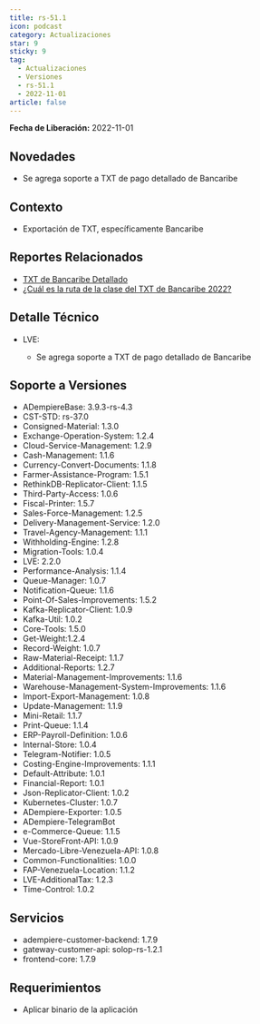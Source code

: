```yaml
---
title: rs-51.1
icon: podcast
category: Actualizaciones
star: 9
sticky: 9
tag:
  - Actualizaciones
  - Versiones
  - rs-51.1
  - 2022-11-01
article: false
---
```


**Fecha de Liberación:** 2022-11-01

## Novedades

- Se agrega soporte a TXT de pago detallado de Bancaribe
  
## Contexto

- Exportación de TXT, específicamente Bancaribe

## Reportes Relacionados

- [TXT de Bancaribe Detallado](https://github.com/erpcya/Control-PROSEIN/issues/323)
- [¿Cuál es la ruta de la clase del TXT de Bancaribe 2022?](https://stackoverflow.com/c/erpya/questions/326/380#380)

## Detalle Técnico

- LVE:

  - Se agrega soporte a TXT de pago detallado de Bancaribe
  
## Soporte a Versiones

- ADempiereBase: 3.9.3-rs-4.3
- CST-STD: rs-37.0
- Consigned-Material: 1.3.0
- Exchange-Operation-System: 1.2.4
- Cloud-Service-Management: 1.2.9
- Cash-Management: 1.1.6
- Currency-Convert-Documents: 1.1.8
- Farmer-Assistance-Program: 1.5.1
- RethinkDB-Replicator-Client: 1.1.5
- Third-Party-Access: 1.0.6
- Fiscal-Printer: 1.5.7
- Sales-Force-Management: 1.2.5
- Delivery-Management-Service: 1.2.0
- Travel-Agency-Management: 1.1.1
- Withholding-Engine: 1.2.8
- Migration-Tools: 1.0.4
- LVE: 2.2.0
- Performance-Analysis: 1.1.4
- Queue-Manager: 1.0.7
- Notification-Queue: 1.1.6
- Point-Of-Sales-Improvements: 1.5.2
- Kafka-Replicator-Client: 1.0.9
- Kafka-Util: 1.0.2
- Core-Tools: 1.5.0
- Get-Weight:1.2.4
- Record-Weight: 1.0.7
- Raw-Material-Receipt: 1.1.7
- Additional-Reports: 1.2.7
- Material-Management-Improvements: 1.1.6
- Warehouse-Management-System-Improvements: 1.1.6
- Import-Export-Management: 1.0.8
- Update-Management: 1.1.9
- Mini-Retail: 1.1.7
- Print-Queue: 1.1.4
- ERP-Payroll-Definition: 1.0.6
- Internal-Store: 1.0.4
- Telegram-Notifier: 1.0.5
- Costing-Engine-Improvements: 1.1.1
- Default-Attribute: 1.0.1
- Financial-Report: 1.0.1
- Json-Replicator-Client: 1.0.2
- Kubernetes-Cluster: 1.0.7
- ADempiere-Exporter: 1.0.5
- ADempiere-TelegramBot
- e-Commerce-Queue: 1.1.5
- Vue-StoreFront-API: 1.0.9
- Mercado-Libre-Venezuela-API: 1.0.8
- Common-Functionalities: 1.0.0
- FAP-Venezuela-Location: 1.1.2
- LVE-AdditionalTax: 1.2.3
- Time-Control: 1.0.2

## Servicios

- adempiere-customer-backend: 1.7.9
- gateway-customer-api: solop-rs-1.2.1
- frontend-core: 1.7.9

## Requerimientos

- Aplicar binario de la aplicación 